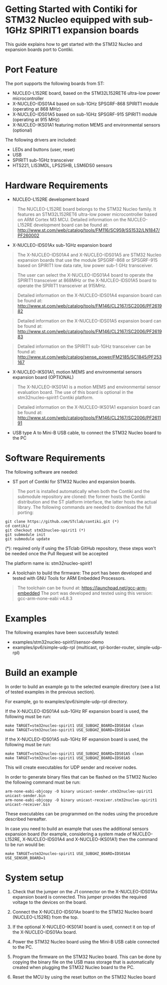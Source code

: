 Getting Started with Contiki for STM32 Nucleo equipped with sub-1GHz SPIRIT1 expansion boards
=============================================================================================

This guide explains how to get started with the STM32 Nucleo and expansion boards port to Contiki.

Port Feature
============

The port supports the following boards from ST:
-    NUCLEO-L152RE board, based on the STM32L152RET6 ultra-low power microcontroller
-	X-NUCLEO-IDS01A4 based on sub-1GHz SPSGRF-868 SPIRIT1 module (operating at 868 MHz)
-	X-NUCLEO-IDS01A5 based on sub-1GHz SPSGRF-915 SPIRIT1 module (operating at 915 MHz)
-   X-NUCLEO-IKS01A1 featuring motion MEMS and environmental sensors (optional)

The following drivers are included:
- LEDs and buttons (user, reset)
- USB
- SPIRIT1 sub-1GHz transceiver  
- HTS221, LIS3MDL, LPS25HB, LSM6DS0 sensors


Hardware Requirements
=====================

* NUCLEO-L152RE development board

 >The NUCLEO-L152RE board belongs to the STM32 Nucleo family.
It features an STM32L152RET6 ultra-low power microcontroller based on ARM Cortex M3 MCU.
Detailed information on the NUCLEO-L152RE development board can be found at:
http://www.st.com/web/catalog/tools/FM116/SC959/SS1532/LN1847/PF260002


* X-NUCLEO-IDS01Ax sub-1GHz expansion board

 >The X-NUCLEO-IDS01A4 and X-NUCLEO-IDS01A5 are STM32 Nucleo expansion boards that use 
the module SPSGRF-868 or SPSGRF-915 based on SPIRIT1 low data rate, low power sub-1 GHz transceiver.

 >The user can select the X-NUCLEO-IDS01A4 board to operate the SPIRIT1 transceiver at 868MHz or the X-NUCLEO-IDS01A5 board to operate the SPIRIT1 transceiver at 915MHz.

 >Detailed information on the X-NUCLEO-IDS01A4 expansion board can be found at:
http://www.st.com/web/catalog/tools/FM146/CL2167/SC2006/PF261982

 >Detailed information on the X-NUCLEO-IDS01A5 expansion board can be found at:
http://www.st.com/web/catalog/tools/FM146/CL2167/SC2006/PF261983 

 >Detailed information on the SPIRIT1 sub-1GHz transceiver can be found at:
http://www.st.com/web/catalog/sense_power/FM2185/SC1845/PF253167

* X-NUCLEO-IKS01A1, motion MEMS and environmental sensors expansion board (OPTIONAL)

 >The X-NUCLEO-IKS01A1 is a motion MEMS and environmental sensor evaluation board.
The use of this board is optional in the stm32nucleo-spirit1 Contiki platform. 

 >Detailed information on the X-NUCLEO-IKS01A1 expansion board can be found at:
http://www.st.com/web/catalog/tools/FM146/CL2167/SC2006/PF261191


* USB type A to Mini-B USB cable, to connect the STM32 Nucleo board to the PC

Software Requirements
=====================

The following software are needed:

* ST port of Contiki for STM32 Nucleo and expansion boards. 
 >The port is installed automatically when both the Contiki and the submodule repository are cloned: the former hosts the Contiki distribution and the ST platform interface, the latter hosts the actual library.
The following commands are needed to download the full porting:

    git clone https://github.com/STclab/contiki.git (*)
    cd contiki/
    git checkout stm32nucleo-spirit1 (*)
    git submodule init
    git submodule update
(*): required only if using the STclab GitHub repository, these steps won't be needed once the Pull Request will be accepted


The platform name is: stm32nucleo-spirit1

* A toolchain to build the firmware: The port has been developed and tested with GNU Tools 
for ARM Embedded Processors.
 >The toolchain can be found at: https://launchpad.net/gcc-arm-embedded
The port was developed and tested using this version: gcc-arm-none-eabi v4.8.3


Examples
========

The following examples have been successfully tested:

* examples/stm32nucleo-spirit1/sensor-demo
* examples/ipv6/simple-udp-rpl (multicast, rpl-border-router, simple-udp-rpl)


Build an example
================
In order to build an example go to the selected example directory (see a list of tested
examples in the previous section).

For example, go to examples/ipv6/simple-udp-rpl directory.

	
If the X-NUCLEO-IDS01A4 sub-1GHz RF expansion board is used, the following must be run:

	make TARGET=stm32nucleo-spirit1 USE_SUBGHZ_BOARD=IDS01A4 clean
	make TARGET=stm32nucleo-spirit1 USE_SUBGHZ_BOARD=IDS01A4

If the X-NUCLEO-IDS01A5 sub-1GHz RF expansion board is used, the following must be run:

	make TARGET=stm32nucleo-spirit1 USE_SUBGHZ_BOARD=IDS01A5 clean
	make TARGET=stm32nucleo-spirit1 USE_SUBGHZ_BOARD=IDS01A5
	
	
This will create executables for UDP sender and receiver nodes.

In order to generate binary files that can be flashed on the STM32 Nucleo the following command must be run:

	arm-none-eabi-objcopy -O binary unicast-sender.stm32nucleo-spirit1 unicast-sender.bin
	arm-none-eabi-objcopy -O binary unicast-receiver.stm32nucleo-spirit1 unicast-receiver.bin

These executables can be programmed on the nodes using the procedure described hereafter.


In case you need to build an example that uses the additional sensors expansion board 
(for example, considering a system made of NUCLEO-L152RE, X-NUCLEO-IDS01A4 and X-NUCLEO-IKS01A1)
then the command to be run would be:

	make TARGET=stm32nucleo-spirit1 USE_SUBGHZ_BOARD=IDS01A4 USE_SENSOR_BOARD=1

System setup
============ 

1. Check that the jumper on the J1 connector on the X-NUCLEO-IDS01Ax expansion board is connected. 
This jumper provides the required voltage to the devices on the board.

2. Connect the X-NUCLEO-IDS01Ax board to the STM32 Nucleo board (NUCLEO-L152RE) from the top.

3. If the optional X-NUCLEO-IKS01A1 board is used, connect it on top of the X-NUCLEO-IDS01Ax board.

4. Power the STM32 Nucleo board using the Mini-B USB cable connected to the PC.

5. Program the firmware on the STM32 Nucleo board. 
This can be done by copying the binary file on the USB mass storage that is 
automatically created when plugging the STM32 Nucleo board to the PC.

6. Reset the MCU by using the reset button on the STM32 Nucleo board









